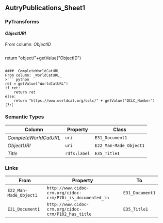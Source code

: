 ## AutryPublications_Sheet1

### PyTransforms
#### _ObjectURI_
From column: _ObjectID_
>``` python
return "object/"+getValue("ObjectID")
```

#### _CompleteWorldCatURL_
From column: _WorldCatURL_
>``` python
ret = getValue("WorldCatURL")
if ret:
    return ret
else:
    return "https://www.worldcat.org/oclc/" + getValue("OCLC_Number")[3:]
```


### Semantic Types
| Column | Property | Class |
|  ----- | -------- | ----- |
| _CompleteWorldCatURL_ | `uri` | `E31_Document1`|
| _ObjectURI_ | `uri` | `E22_Man-Made_Object1`|
| _Title_ | `rdfs:label` | `E35_Title1`|


### Links
| From | Property | To |
|  --- | -------- | ---|
| `E22_Man-Made_Object1` | `http://www.cidoc-crm.org/cidoc-crm/P70i_is_documented_in` | `E31_Document1`|
| `E31_Document1` | `http://www.cidoc-crm.org/cidoc-crm/P102_has_title` | `E35_Title1`|
